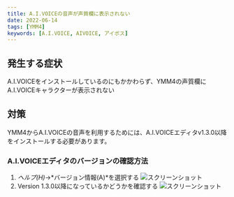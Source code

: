 ```yaml
---
title: A.I.VOICEの音声が声質欄に表示されない
date: 2022-06-14
tags: [YMM4]
keywords: [A.I.VOICE, AIVOICE, アイボス]
---
```

## 発生する症状
A.I.VOICEをインストールしているのにもかかわらず、YMM4の声質欄にA.I.VOICEキャラクターが表示されない

## 対策
YMM4からA.I.VOICEの音声を利用するためには、A.I.VOICEエディタv1.3.0以降をインストールする必要があります。  

### A.I.VOICEエディタのバージョンの確認方法
1. *ヘルプ(H)*→*バージョン情報(A)*を選択する
![スクリーンショット](AIVOICEの音声が表示されない_5211.png)
1. Version 1.3.0以降になっているかどうかを確認する
![スクリーンショット](AIVOICEの音声が表示されない_5514.png)
